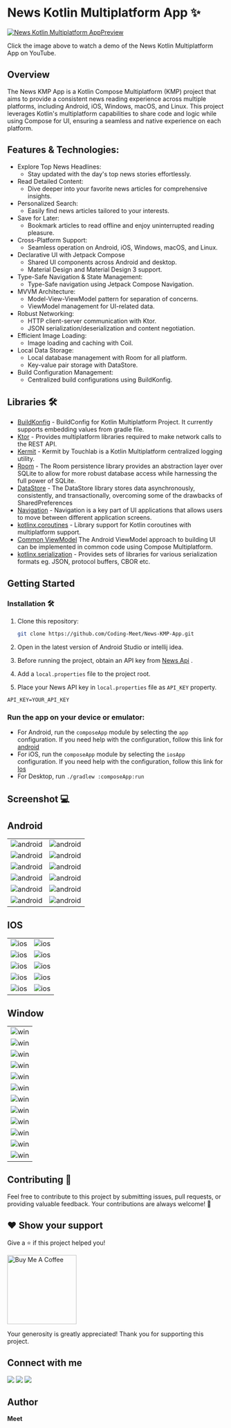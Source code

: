 # News Kotlin Multiplatform App ✨

[![News Kotlin Multiplatform AppPreview](image/News-KMP-App.png)](https://youtu.be/Dq1jcsVQmtY?si=nU6pnpR9jpuy0Cw5)

Click the image above to watch a demo of the News Kotlin Multiplatform App on YouTube.

## Overview

The News KMP App is a Kotlin Compose Multiplatform (KMP) project that aims to provide a consistent news reading
experience across multiple platforms, including Android, iOS, Windows, macOS, and Linux. This project leverages Kotlin's
multiplatform capabilities to share code and logic while using Compose for UI, ensuring a seamless and native experience
on each platform.

## Features & Technologies:

* Explore Top News Headlines:
    * Stay updated with the day's top news stories effortlessly.
* Read Detailed Content:
    * Dive deeper into your favorite news articles for comprehensive insights.
* Personalized Search:
    * Easily find news articles tailored to your interests.
* Save for Later:
    * Bookmark articles to read offline and enjoy uninterrupted reading pleasure.
* Cross-Platform Support:
    * Seamless operation on Android, iOS, Windows, macOS, and Linux.
* Declarative UI with Jetpack Compose
    * Shared UI components across Android and desktop.
    * Material Design and Material Design 3 support.
* Type-Safe Navigation & State Management:
  * Type-Safe navigation using Jetpack Compose Navigation.
* MVVM Architecture:
    * Model-View-ViewModel pattern for separation of concerns.
    * ViewModel management for UI-related data.
* Robust Networking:
    * HTTP client-server communication with Ktor.
    * JSON serialization/deserialization and content negotiation.
* Efficient Image Loading:
    * Image loading and caching with Coil.
* Local Data Storage:
    * Local database management with Room for all platform.
    * Key-value pair storage with DataStore.
* Build Configuration Management:
    * Centralized build configurations using BuildKonfig.

## Libraries 🛠️

- [BuildKonfig](https://github.com/yshrsmz/BuildKonfig) - BuildConfig for Kotlin Multiplatform Project. It currently
  supports embedding values from gradle file.
- [Ktor](https://ktor.io/docs/http-client-multiplatform.html) - Provides multiplatform libraries required to make
  network calls to the REST API.
- [Kermit](https://github.com/touchlab/Kermit) - Kermit by Touchlab is a Kotlin Multiplatform centralized logging
  utility.
- [Room](https://developer.android.com/kotlin/multiplatform/room) - The Room persistence library provides an abstraction
  layer over SQLite to allow for more robust database access while harnessing the full power of SQLite.
- [DataStore](https://developer.android.com/kotlin/multiplatform/datastore) - The DataStore library stores data
  asynchronously, consistently, and transactionally, overcoming some of the drawbacks of SharedPreferences
- [Navigation](https://www.jetbrains.com/help/kotlin-multiplatform-dev/compose-navigation-routing.html) - Navigation is
  a key part of UI applications that allows users to move between different application screens.
- [kotlinx.coroutines](https://github.com/Kotlin/kotlinx.coroutines) - Library support for Kotlin coroutines with
  multiplatform support.
- [Common ViewModel](https://www.jetbrains.com/help/kotlin-multiplatform-dev/compose-viewmodel.html) The Android
  ViewModel approach to building UI can be implemented in common code using Compose Multiplatform.
- [kotlinx.serialization](https://github.com/Kotlin/kotlinx.serialization) - Provides sets of libraries for various
  serialization formats eg. JSON, protocol buffers, CBOR etc.

## Getting Started

### Installation 🛠️

1. Clone this repository:
   ```bash
   git clone https://github.com/Coding-Meet/News-KMP-App.git
   ```

2. Open in the latest version of Android Studio or intellij idea.
3. Before running the project, obtain an API key from [News Api](https://newsapi.org/) .
4. Add a `local.properties` file to the project root.
5. Place your News API key in `local.properties` file as `API_KEY` property.

```properties
API_KEY=YOUR_API_KEY
```

### Run the app on your device or emulator:

- For Android, run the `composeApp` module by selecting the `app` configuration. If you need help with the
  configuration, follow this link
  for [android](https://www.jetbrains.com/help/kotlin-multiplatform-dev/compose-multiplatform-create-first-app.html#run-your-application-on-android)
- For iOS, run the `composeApp` module by selecting the `iosApp` configuration. If you need help with the configuration,
  follow this link
  for [Ios](https://www.jetbrains.com/help/kotlin-multiplatform-dev/compose-multiplatform-create-first-app.html#run-your-application-on-ios)
- For Desktop, run `./gradlew :composeApp:run`

## Screenshot 💻

## Android

<table>
   <tr>
    <td><img src="image/android/android1.png" alt="android"></td>
    <td><img src="image/android/android2.png" alt="android"></td>
   </tr>
   <tr>
    <td><img src="image/android/android3.png" alt="android"></td>
    <td><img src="image/android/android4.png" alt="android"></td>
   </tr>
   <tr>
    <td><img src="image/android/android5.png" alt="android"></td>
    <td><img src="image/android/android6.png" alt="android"></td>
   </tr>
   <tr>
    <td><img src="image/android/android7.png" alt="android"></td>
    <td><img src="image/android/android8.png" alt="android"></td>
       </tr>
   <tr>
    <td><img src="image/android/android9.png" alt="android"></td>
    <td><img src="image/android/android10.png" alt="android"></td>
   </tr>
   <tr>
    <td><img src="image/android/android11.png" alt="android"></td>
    <td><img src="image/android/android12.png" alt="android"></td>
   </tr>
</table>

## IOS

<table>
   <tr>
    <td><img src="image/ios/ios1.png" alt="ios"></td>
    <td><img src="image/ios/ios2.png" alt="ios"></td>
   </tr>
   <tr>
    <td><img src="image/ios/ios3.png" alt="ios"></td>
    <td><img src="image/ios/ios4.png" alt="ios"></td>
   </tr>
   <tr>
    <td><img src="image/ios/ios5.png" alt="ios"></td>
    <td><img src="image/ios/ios6.png" alt="ios"></td>
   </tr>
   <tr>
    <td><img src="image/ios/ios7.png" alt="ios"></td>
    <td><img src="image/ios/ios8.png" alt="ios"></td>
       </tr>
   <tr>
    <td><img src="image/ios/ios9.png" alt="ios"></td>
    <td><img src="image/ios/ios10.png" alt="ios"></td>
   </tr>
</table>

## Window

<table>
  <tr>
    <td><img src="image/windows/new_feature.png" alt="win"></td>
      </tr>
  <tr>
  <tr>
    <td><img src="image/windows/win1.png" alt="win"></td>
      </tr>
  <tr>
    <td><img src="image/windows/win2.png" alt="win"></td>
  </tr>
  <tr>
    <td><img src="image/windows/win3.png" alt="win"></td>
      </tr>
  <tr>
    <td><img src="image/windows/win4.png" alt="win"></td>
  </tr>
  <tr>
    <td><img src="image/windows/win5.png" alt="win"></td>
      </tr>
  <tr>
    <td><img src="image/windows/win6.png" alt="win"></td>
  </tr>
  <tr>
    <td><img src="image/windows/win7.png" alt="win"></td>
      </tr>
  <tr>
    <td><img src="image/windows/win8.png" alt="win"></td>
  </tr>
  <tr>
    <td><img src="image/windows/win9.png" alt="win"></td>
      </tr>
  <tr>
    <td><img src="image/windows/win10.png" alt="win"></td>
  </tr>
  <tr>
    <td><img src="image/windows/win11.png" alt="win"></td>
  </tr>
</table>

## Contributing 🤝

Feel free to contribute to this project by submitting issues, pull requests, or providing valuable feedback. Your
contributions are always welcome! 🙌

## ❤ Show your support

Give a ⭐️ if this project helped you!

<a href="https://www.buymeacoffee.com/codingmeet" target="_blank">
<img src="https://cdn.buymeacoffee.com/buttons/v2/default-yellow.png" alt="Buy Me A Coffee" width="160">
</a>

Your generosity is greatly appreciated! Thank you for supporting this project.

## Connect with me

[![](https://img.shields.io/badge/Youtube-red?style=for-the-badge&logo=youtube&logoColor=white)](https://youtube.com/@CodingMeet26?si=FuKwU-aBaf_5kukR)
[![](https://img.shields.io/badge/LinkedIn-0077B5?style=for-the-badge&logo=linkedin&logoColor=white)](https://www.linkedin.com/in/coding-meet-a74933273/)
[![](https://img.shields.io/badge/Twitter-1DA1F2?style=for-the-badge&logo=twitter&logoColor=white)](https://twitter.com/CodingMeet)

## Author

**Meet**